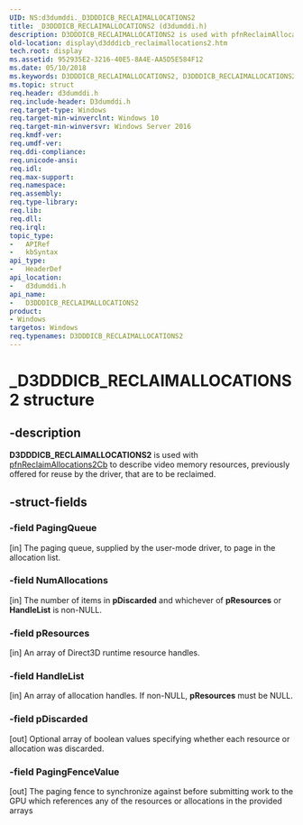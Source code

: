 ```yaml
---
UID: NS:d3dumddi._D3DDDICB_RECLAIMALLOCATIONS2
title: _D3DDDICB_RECLAIMALLOCATIONS2 (d3dumddi.h)
description: D3DDDICB_RECLAIMALLOCATIONS2 is used with pfnReclaimAllocations2Cb to describe video memory resources, previously offered for reuse by the driver, that are to be reclaimed.
old-location: display\d3dddicb_reclaimallocations2.htm
tech.root: display
ms.assetid: 952935E2-3216-40E5-8A4E-AA5D5E584F12
ms.date: 05/10/2018
ms.keywords: D3DDDICB_RECLAIMALLOCATIONS2, D3DDDICB_RECLAIMALLOCATIONS2 structure [Display Devices], _D3DDDICB_RECLAIMALLOCATIONS2, d3dumddi/D3DDDICB_RECLAIMALLOCATIONS2, display.d3dddicb_reclaimallocations2
ms.topic: struct
req.header: d3dumddi.h
req.include-header: D3dumddi.h
req.target-type: Windows
req.target-min-winverclnt: Windows 10
req.target-min-winversvr: Windows Server 2016
req.kmdf-ver: 
req.umdf-ver: 
req.ddi-compliance: 
req.unicode-ansi: 
req.idl: 
req.max-support: 
req.namespace: 
req.assembly: 
req.type-library: 
req.lib: 
req.dll: 
req.irql: 
topic_type:
-	APIRef
-	kbSyntax
api_type:
-	HeaderDef
api_location:
-	d3dumddi.h
api_name:
-	D3DDDICB_RECLAIMALLOCATIONS2
product:
- Windows
targetos: Windows
req.typenames: D3DDDICB_RECLAIMALLOCATIONS2
---
```


# _D3DDDICB_RECLAIMALLOCATIONS2 structure


## -description


<b>D3DDDICB_RECLAIMALLOCATIONS2</b> is used with <a href="https://msdn.microsoft.com/library/windows/hardware/dn903528">pfnReclaimAllocations2Cb</a> to describe video memory resources, previously offered for reuse by the driver,  that are to be reclaimed.


## -struct-fields




### -field PagingQueue

[in] The paging queue, supplied by the user-mode driver, to page in the allocation list.


### -field NumAllocations

[in]  The number of items in <b>pDiscarded</b> and whichever of <b>pResources</b> or <b>HandleList</b> is non-NULL.


### -field pResources

[in]  An array of Direct3D runtime resource handles.


### -field HandleList

[in]  An array of allocation handles. If non-NULL, <b>pResources</b> must be NULL.


### -field pDiscarded

[out] Optional array of boolean values specifying whether each resource or allocation was discarded.


### -field PagingFenceValue

[out] The paging fence to synchronize against before submitting work to the GPU which
                                                                           references any of the resources or allocations in the provided arrays

